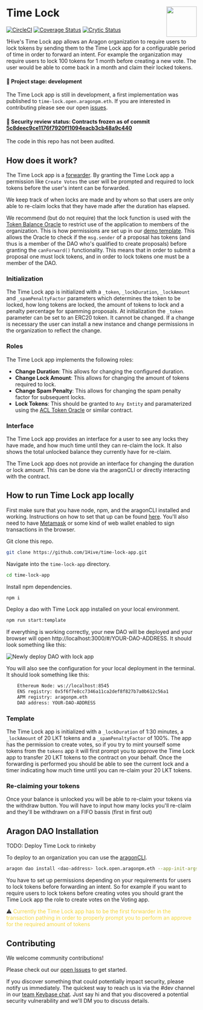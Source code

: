 # Time Lock <img align="right" src="https://github.com/1Hive/website/blob/master/website/static/img/bee.png" height="80px" />

[![CircleCI](https://circleci.com/gh/1Hive/time-lock-app.svg?style=svg)](https://circleci.com/gh/1Hive/time-lock-app)
[![Coverage Status](https://coveralls.io/repos/github/1Hive/lock-app/badge.svg?branch=master&service=github)](https://coveralls.io/github/1Hive/lock-app?branch=master&service=github)
[![Crytic Status](https://crytic.io/api/repositories/bRQyzLe1Qm2ckDlBsGQKLQ/badge.svg?token=4d485d8b-e6c1-4a3b-9f8e-cb3133ee3c4f)](https://crytic.io/1Hive/lock-app)

1Hive's Time Lock app allows an Aragon organization to require users to lock tokens by sending them to the Time Lock app for a configurable period of time in order to forward an intent. For example the organization may require users to lock 100 tokens for 1 month before creating a new vote. The user would be able to come back in a month and claim their locked tokens.

#### 🐲 Project stage: development

The Time Lock app is still in development, a first implementation was published to `time-lock.open.aragonpm.eth`. If you are interested in contributing please see our open [issues](https://github.com/1hive/time-lock-app/issues).

#### 🚨 Security review status: Contracts frozen as of commit [5c8deec9ce1176f7920f11094eacb3cb48a9c440](https://github.com/1Hive/time-lock-app/pull/77/commits/5c8deec9ce1176f7920f11094eacb3cb48a9c440)

The code in this repo has not been audited.

## How does it work?

The Time Lock app is a [forwarder](https://hack.aragon.org/docs/forwarding-intro). By granting the Time Lock app a permission like `Create Votes` the user will be prompted and required to lock tokens before the user's intent can be forwarded.

We keep track of when locks are made and by whom so that users are only able to re-claim locks that they have made after the duration has elapsed.

We recommend (but do not require) that the lock function is used with the [Token Balance Oracle](https://github.com/1Hive/token-oracle) to restrict use of the application to members of the organization. This is how permissions are set up in our [demo template](https://github.com/1Hive/time-lock-app/blob/master/contracts/examples/Template.sol#L122). This allows the Oracle to check if the `msg.sender` of a proposal has tokens (and thus is a member of the DAO who's qualified to create proposals) before granting the `canForward()` functionality. This means that in order to submit a proposal one must lock tokens, and in order to lock tokens one must be a member of the DAO.

### Initialization

The Time Lock app is initialized with a `_token`, `_lockDuration`, `_lockAmount` and `_spamPenaltyFactor` parameters which determines the token to be locked, how long tokens are locked, the amount of tokens to lock and a penalty percentage for spamming proposals.
At initialization the `_token` parameter can be set to an ERC20 token. It cannot be changed. If a change is necessary the user can install a new instance and change permissions in the organization to reflect the change.

### Roles

The Time Lock app implements the following roles:

- **Change Duration**: This allows for changing the configured duration.
- **Change Lock Amount**: This allows for changing the amount of tokens required to lock. 
- **Change Spam Penalty**: This allows for changing the spam penalty factor for subsequent locks.
- **Lock Tokens**: This should be granted to `Any Entity` and paramaterized using the [ACL Token Oracle](https://github.com/1Hive/token-oracle) or similar contract.

### Interface

The Time Lock app provides an interface for a user to see any locks they have made, and how much time until they can re-claim the lock. It also shows the total unlocked balance they currently have for re-claim.

The Time Lock app does not provide an interface for changing the duration or lock amount. This can be done via the aragonCLI or directly interacting with the contract.

## How to run Time Lock app locally

First make sure that you have node, npm, and the aragonCLI installed and working. Instructions on how to set that up can be found [here](https://hack.aragon.org/docs/cli-intro.html). You'll also need to have [Metamask](https://metamask.io) or some kind of web wallet enabled to sign transactions in the browser.

Git clone this repo.

```sh
git clone https://github.com/1Hive/time-lock-app.git
```

Navigate into the `time-lock-app` directory.

```sh
cd time-lock-app
```

Install npm dependencies.

```sh
npm i
```

Deploy a dao with Time Lock app installed on your local environment.

```sh
npm run start:template
```

If everything is working correctly, your new DAO will be deployed and your browser will open http://localhost:3000/#/YOUR-DAO-ADDRESS. It should look something like this:

![Newly deploy DAO with lock app](https://i.imgur.com/prqaPXa.png)

You will also see the configuration for your local deployment in the terminal. It should look something like this:

```sh
    Ethereum Node: ws://localhost:8545
    ENS registry: 0x5f6f7e8cc7346a11ca2def8f827b7a0b612c56a1
    APM registry: aragonpm.eth
    DAO address: YOUR-DAO-ADDRESS
```

### Template

The Time Lock app is initialized with a `_lockDuration` of 1:30 minutes, a `_lockAmount` of 20 LKT tokens and a `_spamPenaltyFactor` of 100%.
The app has the permission to create votes, so if you try to mint yourself some tokens from the `tokens` app it will first prompt you to approve the Time Lock app to transfer 20 LKT tokens to the contract on your behalf.
Once the forwarding is performed you should be able to see the current lock and a timer indicating how much time until you can re-claim your 20 LKT tokens.

### Re-claiming your tokens

Once your balance is unlocked you will be able to re-claim your tokens via the withdraw button.
You will have to input how many locks you'll re-claim and they'll be withdrawn on a FIFO bassis (first in first out)

## Aragon DAO Installation

TODO: Deploy Time Lock to rinkeby

To deploy to an organization you can use the [aragonCLI](https://hack.aragon.org/docs/cli-intro.html).

```sh
aragon dao install <dao-address> lock.open.aragonpm.eth --app-init-args <token-address> <lock-duration> <lock-amount>
```

You have to set up permissions depending on your requirements for users to lock tokens before forwarding an intent. So for example if you want to require users to lock tokens before creating votes you should grant the Time Lock app the role to create votes on the Voting app.

:warning: <span style="color:#f3d539">Currently the Time Lock app has to be the first forwarder in the transaction pathing in order to properly prompt you to perform an approve for the required amount of tokens</span>

## Contributing

We welcome community contributions!

Please check out our [open Issues](https://github.com/1Hive/time-lock-app/issues) to get started.

If you discover something that could potentially impact security, please notify us immediately. The quickest way to reach us is via the #dev channel in our [team Keybase chat](https://1hive.org/contribute/keybase). Just say hi and that you discovered a potential security vulnerability and we'll DM you to discuss details.
